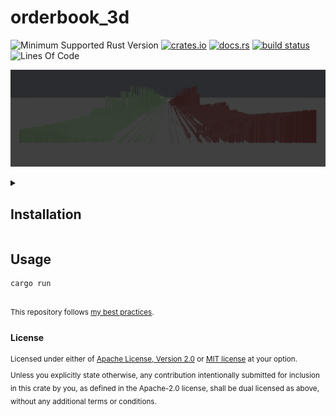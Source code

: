 # orderbook_3d
![Minimum Supported Rust Version](https://img.shields.io/badge/nightly-1.83+-ab6000.svg)
[<img alt="crates.io" src="https://img.shields.io/crates/v/orderbook_3d.svg?color=fc8d62&logo=rust" height="20" style=flat-square>](https://crates.io/crates/orderbook_3d)
[<img alt="docs.rs" src="https://img.shields.io/badge/docs.rs-66c2a5?style=for-the-badge&labelColor=555555&logo=docs.rs&style=flat-square" height="20">](https://docs.rs/orderbook_3d)
[<img alt="build status" src="https://img.shields.io/github/actions/workflow/status/valeratrades/orderbook_3d/ci.yml?branch=master&style=for-the-badge&style=flat-square" height="20">](https://github.com/valeratrades/orderbook_3d/actions?query=branch%3Amaster) <!--NB: Won't find it if repo is private-->
![Lines Of Code](https://img.shields.io/badge/LoC-169-lightblue)

![Book](./docs/.assets/book.png)

<!-- markdownlint-disable -->
<details>
  <summary>
    <h2>Installation</h2>
  </summary>
	<pre><code class="language-sh">TODO</code></pre>
</details>
<!-- markdownlint-restore -->

## Usage
```sh
cargo run
```

<br>

<sup>
This repository follows <a href="https://github.com/valeratrades/.github/tree/master/best_practices">my best practices</a>.
</sup>

#### License

<sup>
Licensed under either of <a href="LICENSE-APACHE">Apache License, Version
2.0</a> or <a href="LICENSE-MIT">MIT license</a> at your option.
</sup>

<br>

<sub>
Unless you explicitly state otherwise, any contribution intentionally submitted
for inclusion in this crate by you, as defined in the Apache-2.0 license, shall
be dual licensed as above, without any additional terms or conditions.
</sub>
